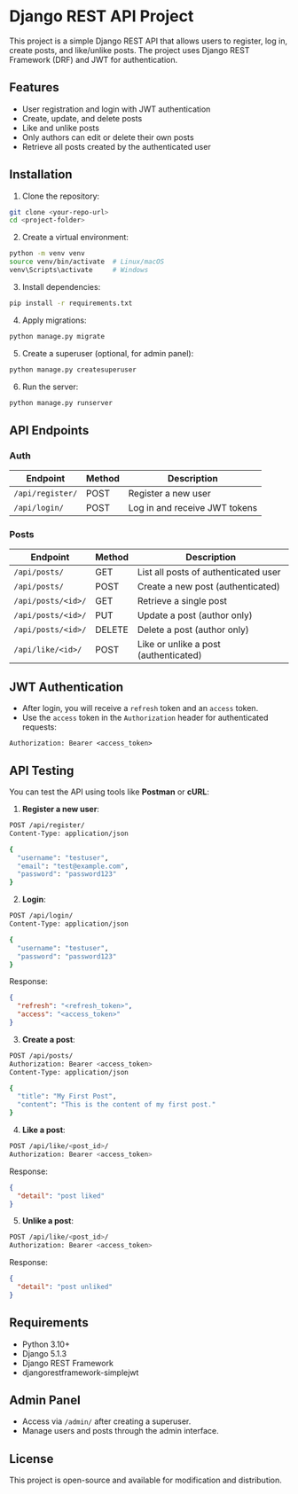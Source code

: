 # Django REST API Project

This project is a simple Django REST API that allows users to register, log in, create posts, and like/unlike posts. The project uses Django REST Framework (DRF) and JWT for authentication.

## Features

* User registration and login with JWT authentication
* Create, update, and delete posts
* Like and unlike posts
* Only authors can edit or delete their own posts
* Retrieve all posts created by the authenticated user

## Installation

1. Clone the repository:

```bash
git clone <your-repo-url>
cd <project-folder>
```

2. Create a virtual environment:

```bash
python -m venv venv
source venv/bin/activate  # Linux/macOS
venv\Scripts\activate     # Windows
```

3. Install dependencies:

```bash
pip install -r requirements.txt
```

4. Apply migrations:

```bash
python manage.py migrate
```

5. Create a superuser (optional, for admin panel):

```bash
python manage.py createsuperuser
```

6. Run the server:

```bash
python manage.py runserver
```

## API Endpoints

### Auth

| Endpoint         | Method | Description                   |
| ---------------- | ------ | ----------------------------- |
| `/api/register/` | POST   | Register a new user           |
| `/api/login/`    | POST   | Log in and receive JWT tokens |

### Posts

| Endpoint           | Method | Description                           |
| ------------------ | ------ | ------------------------------------- |
| `/api/posts/`      | GET    | List all posts of authenticated user  |
| `/api/posts/`      | POST   | Create a new post (authenticated)     |
| `/api/posts/<id>/` | GET    | Retrieve a single post                |
| `/api/posts/<id>/` | PUT    | Update a post (author only)           |
| `/api/posts/<id>/` | DELETE | Delete a post (author only)           |
| `/api/like/<id>/`  | POST   | Like or unlike a post (authenticated) |

## JWT Authentication

* After login, you will receive a `refresh` token and an `access` token.
* Use the `access` token in the `Authorization` header for authenticated requests:

```
Authorization: Bearer <access_token>
```

## API Testing

You can test the API using tools like **Postman** or **cURL**:

1. **Register a new user**:

```bash
POST /api/register/
Content-Type: application/json

{
  "username": "testuser",
  "email": "test@example.com",
  "password": "password123"
}
```

2. **Login**:

```bash
POST /api/login/
Content-Type: application/json

{
  "username": "testuser",
  "password": "password123"
}
```

Response:

```json
{
  "refresh": "<refresh_token>",
  "access": "<access_token>"
}
```

3. **Create a post**:

```bash
POST /api/posts/
Authorization: Bearer <access_token>
Content-Type: application/json

{
  "title": "My First Post",
  "content": "This is the content of my first post."
}
```

4. **Like a post**:

```bash
POST /api/like/<post_id>/
Authorization: Bearer <access_token>
```

Response:

```json
{
  "detail": "post liked"
}
```

5. **Unlike a post**:

```bash
POST /api/like/<post_id>/
Authorization: Bearer <access_token>
```

Response:

```json
{
  "detail": "post unliked"
}
```

## Requirements

* Python 3.10+
* Django 5.1.3
* Django REST Framework
* djangorestframework-simplejwt


## Admin Panel

* Access via `/admin/` after creating a superuser.
* Manage users and posts through the admin interface.

## License

This project is open-source and available for modification and distribution.
